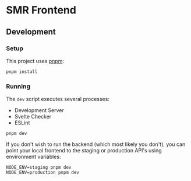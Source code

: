 # SMR Frontend

## Development

### Setup

This project uses [pnpm](https://pnpm.js.org/):

```shell
pnpm install
```

### Running

The `dev` script executes several processes:

* Development Server
* Svelte Checker
* ESLint

```shell
pnpm dev
```

If you don't wish to run the backend (which most likely you don't),
you can point your local frontend to the staging or production API's using environment variables:

```shell
NODE_ENV=staging pnpm dev
NODE_ENV=production pnpm dev
```